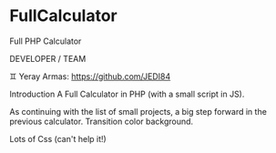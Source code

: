 # FullCalculator
Full PHP Calculator

DEVELOPER / TEAM 

♊ Yeray Armas: https://github.com/JEDI84

Introduction
A Full Calculator in PHP (with a small script in JS).

As continuing with the list of small projects, a big step forward in the previous calculator. Transition color background.

Lots of Css (can't help it!)

